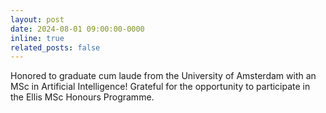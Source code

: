 ```yaml
---
layout: post
date: 2024-08-01 09:00:00-0000
inline: true
related_posts: false
---
```

Honored to graduate cum laude from the University of Amsterdam with an MSc in Artificial Intelligence! Grateful for the opportunity to participate in the Ellis MSc Honours Programme.  
